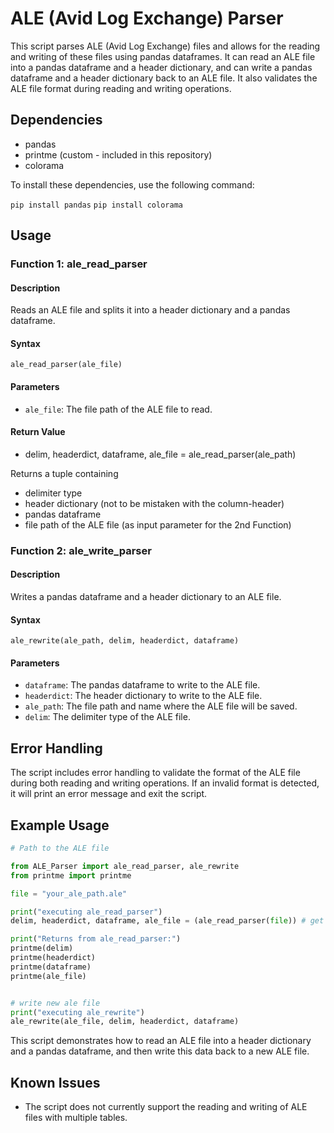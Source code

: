 
# ALE (Avid Log Exchange) Parser

This script parses ALE (Avid Log Exchange) files and allows for the reading and writing of these files using pandas dataframes. It can read an ALE file into a pandas dataframe and a header dictionary, and can write a pandas dataframe and a header dictionary back to an ALE file. It also validates the ALE file format during reading and writing operations.

## Dependencies

- pandas
- printme (custom - included in this repository)
- colorama


To install these dependencies, use the following command:


`pip install pandas`
`pip install colorama`

## Usage



### Function 1: ale_read_parser

#### Description

Reads an ALE file and splits it into a header dictionary and a pandas dataframe.

#### Syntax

`
ale_read_parser(ale_file)
`

#### Parameters

- `ale_file`: The file path of the ALE file to read.

#### Return Value

- delim, headerdict, dataframe, ale_file = ale_read_parser(ale_path)

Returns a tuple containing
- delimiter type
- header dictionary (not to be mistaken with the column-header)
- pandas dataframe
- file path of the ALE file (as input parameter for the 2nd Function)

### Function 2: ale_write_parser

#### Description

Writes a pandas dataframe and a header dictionary to an ALE file.

#### Syntax

`
ale_rewrite(ale_path, delim, headerdict, dataframe)
`

#### Parameters

- `dataframe`: The pandas dataframe to write to the ALE file.
- `headerdict`: The header dictionary to write to the ALE file.
- `ale_path`: The file path and name where the ALE file will be saved.
- `delim`: The delimiter type of the ALE file.

## Error Handling

The script includes error handling to validate the format of the ALE file during both reading and writing operations. If an invalid format is detected, it will print an error message and exit the script.

## Example Usage

```python
# Path to the ALE file

from ALE_Parser import ale_read_parser, ale_rewrite
from printme import printme

file = "your_ale_path.ale"

print("executing ale_read_parser")
delim, headerdict, dataframe, ale_file = (ale_read_parser(file)) # get main variables from read in function:

print("Returns from ale_read_parser:")
printme(delim)
printme(headerdict)
printme(dataframe)
printme(ale_file)


# write new ale file
print("executing ale_rewrite")
ale_rewrite(ale_file, delim, headerdict, dataframe)
```

This script demonstrates how to read an ALE file into a header dictionary and a pandas dataframe, and then write this data back to a new ALE file.

## Known Issues

- The script does not currently support the reading and writing of ALE files with multiple tables.


